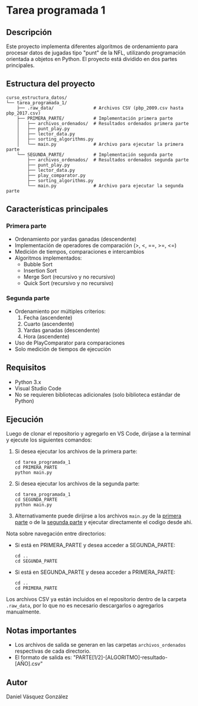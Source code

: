 # Tarea programada 1

## Descripción
Este proyecto implementa diferentes algoritmos de ordenamiento para procesar datos de jugadas tipo "punt" de la NFL, utilizando programación orientada a objetos en Python. El proyecto está dividido en dos partes principales.

## Estructura del proyecto
```
curso_estructura_datos/
└── tarea_programada_1/
    ├── .raw_data/               # Archivos CSV (pbp_2009.csv hasta pbp_2017.csv)
    ├── PRIMERA_PARTE/           # Implementación primera parte
    │   ├── archivos_ordenados/  # Resultados ordenados primera parte
    │   ├── punt_play.py
    │   ├── lector_data.py
    │   ├── sorting_algorithms.py
    │   └── main.py              # Archivo para ejecutar la primera parte
    └── SEGUNDA_PARTE/           # Implementación segunda parte
        ├── archivos_ordenados/  # Resultados ordenados segunda parte
        ├── punt_play.py
        ├── lector_data.py
        ├── play_comparator.py
        ├── sorting_algorithms.py
        └── main.py              # Archivo para ejecutar la segunda parte
```

## Características principales

### Primera parte
- Ordenamiento por yardas ganadas (descendente)
- Implementación de operadores de comparación (>, <, ==, >=, <=)
- Medición de tiempos, comparaciones e intercambios
- Algoritmos implementados:
  * Bubble Sort
  * Insertion Sort
  * Merge Sort (recursivo y no recursivo)
  * Quick Sort (recursivo y no recursivo)

### Segunda parte
- Ordenamiento por múltiples criterios:
  1. Fecha (ascendente)
  2. Cuarto (ascendente)
  3. Yardas ganadas (descendente)
  4. Hora (ascendente)
- Uso de PlayComparator para comparaciones
- Solo medición de tiempos de ejecución

## Requisitos
- Python 3.x
- Visual Studio Code
- No se requieren bibliotecas adicionales (solo biblioteca estándar de Python)

## Ejecución
Luego de clonar el repositorio y agregarlo en VS Code, dirijase a la terminal y ejecute los siguientes comandos:
1. Si desea ejecutar los archivos de la primera parte:
   ```
   cd tarea_programada_1
   cd PRIMERA_PARTE
   python main.py
   ```
2. Si desea ejecutar los archivos de la segunda parte:
   ```
   cd tarea_programada_1
   cd SEGUNDA_PARTE
   python main.py
   ```
3. Alternativamente puede dirijirse a los archivos `main.py` de la [primera parte](PRIMERA_PARTE/main.py) o de la [segunda parte](SEGUNDA_PARTE/main.py) y ejecutar directamente el codigo desde ahi.

Nota sobre navegación entre directorios:
- Si está en PRIMERA_PARTE y desea acceder a SEGUNDA_PARTE:
  ```
  cd ..
  cd SEGUNDA_PARTE
  ```
- Si está en SEGUNDA_PARTE y desea acceder a PRIMERA_PARTE:
  ```
  cd ..
  cd PRIMERA_PARTE
  ```

Los archivos CSV ya están incluidos en el repositorio dentro de la carpeta `.raw_data`, por lo que no es necesario descargarlos o agregarlos manualmente.

## Notas importantes
- Los archivos de salida se generan en las carpetas `archivos_ordenados` respectivas de cada directorio.
- El formato de salida es: "PARTE[1/2]-[ALGORITMO]-resultado-[AÑO].csv"

## Autor
Daniel Vásquez González